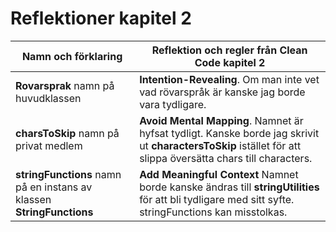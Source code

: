 # Reflektioner kapitel 2
|Namn och förklaring|Reflektion och regler från Clean Code kapitel 2|
|-------------------|-------------------------------------|
|**Rovarsprak** namn på huvudklassen|**Intention-Revealing**. Om man inte vet vad rövarspråk är kanske jag borde vara tydligare.|
|**charsToSkip** namn på privat medlem|**Avoid Mental Mapping**. Namnet är hyfsat tydligt. Kanske borde jag skrivit ut **charactersToSkip** istället för att slippa översätta chars till characters.|
|**stringFunctions** namn på en instans av klassen **StringFunctions**|**Add Meaningful Context** Namnet borde kanske ändras till **stringUtilities** för att bli tydligare med sitt syfte. stringFunctions kan misstolkas.|

